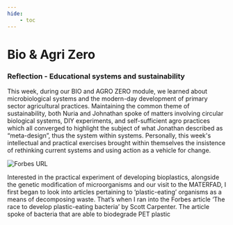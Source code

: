 ```yaml
---
hide:
    - toc
---
```


# Bio & Agri Zero

### **Reflection - Educational systems and sustainability**

This week, during our BIO and AGRO ZERO module, we learned about microbiological systems and the modern-day development of primary sector agricultural practices. Maintaining the common theme of sustainability, both Nuria and Johnathan spoke of matters involving circular biological systems, DIY experiments, and self-sufficient agro practices which all converged to highlight the subject of what Jonathan described as “meta-design”, thus the system within systems. Personally, this week's intellectual and practical exercises brought within themselves the insistence of rethinking current systems and using action as a vehicle for change.

![Forbes URL](https://www.forbes.com/sites/scottcarpenter/2021/03/10/the-race-to-develop-plastic-eating-bacteria/?sh=329179de7406)

Interested in the practical experiment of developing bioplastics, alongside the genetic modification of microorganisms and our visit to the MATERFAD, I first began to look into articles pertaining to ‘plastic-eating’ organisms as a means of decomposing waste. That’s when I ran into the Forbes article ‘The race to develop plastic-eating bacteria’ by Scott Carpenter. The article spoke of bacteria that are able to biodegrade PET plastic
